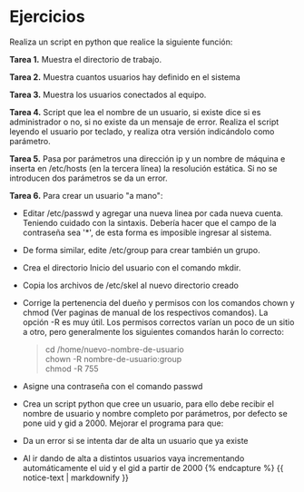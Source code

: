 # Ejercicios

Realiza un script en python que realice la siguiente función:

**Tarea 1.** Muestra el directorio de trabajo.

**Tarea 2.** Muestra cuantos usuarios hay definido en el sistema

**Tarea 3.** Muestra los usuarios conectados al equipo.

**Tarea 4.** Script que lea el nombre de un usuario, si existe dice si es 
administrador o no, si no existe da un mensaje de error. 
Realiza el script leyendo el usuario por teclado, y realiza otra 
versión indicándolo como parámetro.

**Tarea 5.** Pasa por parámetros una dirección ip y un nombre de máquina e 
inserta en /etc/hosts (en la tercera línea) la resolución estática. 
Si no se introducen dos parámetros se da un error.

**Tarea 6.** Para crear un usuario "a mano":
        
 * Editar /etc/passwd y agregar una nueva linea por cada nueva cuenta. 
   Teniendo cuidado con la sintaxis. Debería hacer que el campo de la 
   contraseña sea '*', de esta forma es imposible ingresar al sistema.
 * De forma similar, edite /etc/group para crear también un grupo.
 * Crea el directorio Inicio del usuario con el comando mkdir.
 * Copia los archivos de /etc/skel al nuevo directorio creado
 * Corrige la pertenencia del dueño y permisos con los comandos chown y chmod 
   (Ver paginas de manual de los respectivos comandos). La opción -R es 
   muy útil. Los permisos correctos varían un poco de un sitio a otro, 
   pero generalmente los siguientes comandos harán lo correcto:

	> cd /home/nuevo-nombre-de-usuario  
	> chown -R nombre-de-usuario:group  
	> chmod -R 755  

 * Asigne una contraseña con el comando passwd
 * Crea un script python que cree un usuario, para ello debe recibir el nombre 
   de usuario y nombre completo por parámetros, por defecto se pone uid y gid 
   a 2000. Mejorar el programa para que:
 * Da un error si se intenta dar de alta un usuario que ya existe
 * Al ir dando de alta a distintos usuarios vaya incrementando automáticamente 
   el uid y el gid a partir de 2000 {% endcapture %} 
   {{ notice-text | markdownify }}

